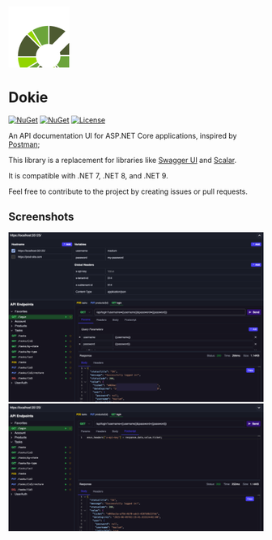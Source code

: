 <img src="../ui/src/assets/logo.svg" alt="dokie logo" width="120" height="120">

# Dokie

[![NuGet](https://img.shields.io/nuget/v/Dokie?style=flat-square&color=blue)](https://www.nuget.org/packages/Dokie)
[![NuGet](https://img.shields.io/nuget/dt/Dokie?style=flat-square&color=blue)](https://www.nuget.org/packages/Dokie)
[![License](https://img.shields.io/github/license/mergehez/dokie?style=flat-square&color=blue)](https://github.com/mergehez/dokie/blob/main/aspnetcore/LICENSE)

An API documentation UI for ASP.NET Core applications, inspired by [Postman](https://www.postman.com/);

This library is a replacement for libraries like [Swagger UI](https://swagger.io/tools/swagger-ui) and [Scalar](https://scalar.com/).

It is compatible with .NET 7, .NET 8, and .NET 9.

Feel free to contribute to the project by creating issues or pull requests.

## Screenshots

![Screenshot 1](../ui/src/assets/screenshot1.png)
![Screenshot 2](../ui/src/assets/screenshot2.png)
